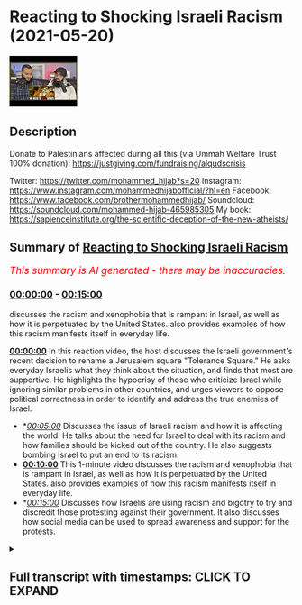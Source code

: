 # Reacting to Shocking Israeli Racism (2021-05-20)

![alt Reacting to Shocking Israeli Racism](XY0QUB0q8wc.jpg "Reacting to Shocking Israeli Racism")

## Description

Donate to Palestinians affected during all this (via Ummah Welfare Trust 100% donation): https://justgiving.com/fundraising/alqudscrisis

Twitter: https://twitter.com/mohammed_hijab?s=20
Instagram: https://www.instagram.com/mohammedhijabofficial/?hl=en
Facebook: https://www.facebook.com/brothermohammedhijab/
Soundcloud: https://soundcloud.com/mohammed-hijab-465985305
My book: https://sapienceinstitute.org/the-scientific-deception-of-the-new-atheists/

## Summary of [Reacting to Shocking Israeli Racism](https://www.youtube.com/watch?v=XY0QUB0q8wc)


*<span style="color:red; font-size:125%">This summary is AI generated - there may be inaccuracies</span>. [](/)*

### [00:00:00](https://www.youtube.com/watch?v=XY0QUB0q8wc&t=0) - [00:15:00](https://www.youtube.com/watch?v=XY0QUB0q8wc&t=900)

 discusses the racism and xenophobia that is rampant in Israel, as well as how it is perpetuated by the United States.  also provides examples of how this racism manifests itself in everyday life.

**[00:00:00](https://www.youtube.com/watch?v=XY0QUB0q8wc&t=0)** In this reaction video, the host discusses the Israeli government's recent decision to rename a Jerusalem square "Tolerance Square." He asks everyday Israelis what they think about the situation, and finds that most are supportive. He highlights the hypocrisy of those who criticize Israel while ignoring similar problems in other countries, and urges viewers to oppose political correctness in order to identify and address the true enemies of Israel.
* **[00:05:00](https://www.youtube.com/watch?v=XY0QUB0q8wc&t=300)* Discusses the issue of Israeli racism and how it is affecting the world. He talks about the need for Israel to deal with its racism and how families should be kicked out of the country. He also suggests bombing Israel to put an end to its racism.
* **[00:10:00](https://www.youtube.com/watch?v=XY0QUB0q8wc&t=600)** This 1-minute video discusses the racism and xenophobia that is rampant in Israel, as well as how it is perpetuated by the United States.  also provides examples of how this racism manifests itself in everyday life.
* **[00:15:00](https://www.youtube.com/watch?v=XY0QUB0q8wc&t=900)* Discusses how Israelis are using racism and bigotry to try and discredit those protesting against their government. It also discusses how social media can be used to spread awareness and support for the protests.

<details><summary><h2>Full transcript with timestamps: CLICK TO EXPAND</h2></summary>

[0:00:03](https://youtu.be/XY0QUB0q8wc?t=3) [Music]  
[0:00:11](https://youtu.be/XY0QUB0q8wc?t=11) how are you guys doing i'm joined with  
[0:00:13](https://youtu.be/XY0QUB0q8wc?t=13) the esteemed the honorable  
[0:00:14](https://youtu.be/XY0QUB0q8wc?t=14) and the legendary man zeeshan  
[0:00:18](https://youtu.be/XY0QUB0q8wc?t=18) from smile to jenna youtube channel  
[0:00:20](https://youtu.be/XY0QUB0q8wc?t=20) which all of you  
[0:00:21](https://youtu.be/XY0QUB0q8wc?t=21) must subscribe to how are you doing i'll  
[0:00:23](https://youtu.be/XY0QUB0q8wc?t=23) handle it i'm good bro  
[0:00:24](https://youtu.be/XY0QUB0q8wc?t=24) so after all of that you're not going to  
[0:00:26](https://youtu.be/XY0QUB0q8wc?t=26) give me something back  
[0:00:28](https://youtu.be/XY0QUB0q8wc?t=28) just give me a minute um there must be  
[0:00:30](https://youtu.be/XY0QUB0q8wc?t=30) something  
[0:00:36](https://youtu.be/XY0QUB0q8wc?t=36) how's it going you've been doing a  
[0:00:38](https://youtu.be/XY0QUB0q8wc?t=38) fantastic job but i think a lot of the  
[0:00:40](https://youtu.be/XY0QUB0q8wc?t=40) the viewers have already seen you and  
[0:00:42](https://youtu.be/XY0QUB0q8wc?t=42) ali have been doing i want to make this  
[0:00:43](https://youtu.be/XY0QUB0q8wc?t=43) very public that you did a really good  
[0:00:45](https://youtu.be/XY0QUB0q8wc?t=45) job  
[0:00:46](https://youtu.be/XY0QUB0q8wc?t=46) in the media offensive hunter  
[0:00:49](https://youtu.be/XY0QUB0q8wc?t=49) bro against the zionist state and i  
[0:00:52](https://youtu.be/XY0QUB0q8wc?t=52) think  
[0:00:53](https://youtu.be/XY0QUB0q8wc?t=53) social media is now taking uh the lead  
[0:00:56](https://youtu.be/XY0QUB0q8wc?t=56) oh for sure it's making a big impact and  
[0:00:58](https://youtu.be/XY0QUB0q8wc?t=58) this time but we're seeing sky  
[0:01:00](https://youtu.be/XY0QUB0q8wc?t=60) bbc having to pick up their socks having  
[0:01:03](https://youtu.be/XY0QUB0q8wc?t=63) to really pick up their act  
[0:01:04](https://youtu.be/XY0QUB0q8wc?t=64) they're still a bit biased though isn't  
[0:01:05](https://youtu.be/XY0QUB0q8wc?t=65) it of course oh of course  
[0:01:08](https://youtu.be/XY0QUB0q8wc?t=68) they're definitely but when we expose it  
[0:01:09](https://youtu.be/XY0QUB0q8wc?t=69) then they realize oh we need  
[0:01:11](https://youtu.be/XY0QUB0q8wc?t=71) we need to also focus on that science  
[0:01:13](https://youtu.be/XY0QUB0q8wc?t=73) narrative becomes  
[0:01:14](https://youtu.be/XY0QUB0q8wc?t=74) untenable because of social media well  
[0:01:16](https://youtu.be/XY0QUB0q8wc?t=76) because of media buildings coming down  
[0:01:18](https://youtu.be/XY0QUB0q8wc?t=78) because of coronaviruses  
[0:01:20](https://youtu.be/XY0QUB0q8wc?t=80) centers getting born because of little  
[0:01:21](https://youtu.be/XY0QUB0q8wc?t=81) children it's just becoming  
[0:01:24](https://youtu.be/XY0QUB0q8wc?t=84) it's too clear now it's too broad  
[0:01:26](https://youtu.be/XY0QUB0q8wc?t=86) daylight you've got cameras social media  
[0:01:28](https://youtu.be/XY0QUB0q8wc?t=88) bigger platforms  
[0:01:29](https://youtu.be/XY0QUB0q8wc?t=89) yeah and muslims have invested time on  
[0:01:31](https://youtu.be/XY0QUB0q8wc?t=91) these social media platforms there is  
[0:01:33](https://youtu.be/XY0QUB0q8wc?t=93) bias happening but alhamdulillah i mean  
[0:01:35](https://youtu.be/XY0QUB0q8wc?t=95) what kind of state i mean  
[0:01:36](https://youtu.be/XY0QUB0q8wc?t=96) i was just looking at the stats today  
[0:01:37](https://youtu.be/XY0QUB0q8wc?t=97) with you isn't it and looking at the  
[0:01:38](https://youtu.be/XY0QUB0q8wc?t=98) ratios what kind of state would continue  
[0:01:41](https://youtu.be/XY0QUB0q8wc?t=101) punishing children for the actions of  
[0:01:43](https://youtu.be/XY0QUB0q8wc?t=103) adults like  
[0:01:44](https://youtu.be/XY0QUB0q8wc?t=104) you know that you're dropping bombs  
[0:01:46](https://youtu.be/XY0QUB0q8wc?t=106) there's a 30 chance that's going to land  
[0:01:48](https://youtu.be/XY0QUB0q8wc?t=108) on a child of 200 people that have been  
[0:01:49](https://youtu.be/XY0QUB0q8wc?t=109) killed  
[0:01:50](https://youtu.be/XY0QUB0q8wc?t=110) 61 have been children in this  
[0:01:53](https://youtu.be/XY0QUB0q8wc?t=113) to this day right 61 out of 200 and  
[0:01:56](https://youtu.be/XY0QUB0q8wc?t=116) some some maybe 40 or something that  
[0:01:58](https://youtu.be/XY0QUB0q8wc?t=118) have been women so that's a 50 chance  
[0:02:00](https://youtu.be/XY0QUB0q8wc?t=120) you're gonna be hitting women or  
[0:02:01](https://youtu.be/XY0QUB0q8wc?t=121) children  
[0:02:02](https://youtu.be/XY0QUB0q8wc?t=122) the rest of them probably civilians how  
[0:02:04](https://youtu.be/XY0QUB0q8wc?t=124) many hamas are you actually hitting with  
[0:02:06](https://youtu.be/XY0QUB0q8wc?t=126) these  
[0:02:06](https://youtu.be/XY0QUB0q8wc?t=126) uh so what what they are effectively  
[0:02:08](https://youtu.be/XY0QUB0q8wc?t=128) doing is they're punishing children  
[0:02:10](https://youtu.be/XY0QUB0q8wc?t=130) you know they're punishing hamas  
[0:02:13](https://youtu.be/XY0QUB0q8wc?t=133) supposedly through  
[0:02:14](https://youtu.be/XY0QUB0q8wc?t=134) through killing children this is a  
[0:02:16](https://youtu.be/XY0QUB0q8wc?t=136) disgusting  
[0:02:17](https://youtu.be/XY0QUB0q8wc?t=137) uh operation and it's targeting  
[0:02:19](https://youtu.be/XY0QUB0q8wc?t=139) civilians  
[0:02:21](https://youtu.be/XY0QUB0q8wc?t=141) it is targeting civilians but we want  
[0:02:24](https://youtu.be/XY0QUB0q8wc?t=144) the reason why i wanted to make a  
[0:02:25](https://youtu.be/XY0QUB0q8wc?t=145) reaction video today about what the  
[0:02:27](https://youtu.be/XY0QUB0q8wc?t=147) opinions of um those individuals i live  
[0:02:32](https://youtu.be/XY0QUB0q8wc?t=152) just general folk is because the hate  
[0:02:35](https://youtu.be/XY0QUB0q8wc?t=155) has to start from somewhere  
[0:02:36](https://youtu.be/XY0QUB0q8wc?t=156) and when i watch this kind of social  
[0:02:38](https://youtu.be/XY0QUB0q8wc?t=158) experiment i thought to myself well this  
[0:02:40](https://youtu.be/XY0QUB0q8wc?t=160) reminds me of reading old  
[0:02:41](https://youtu.be/XY0QUB0q8wc?t=161) nazi history there's no doubt about it  
[0:02:43](https://youtu.be/XY0QUB0q8wc?t=163) in my mind oh damn but i wanted to show  
[0:02:45](https://youtu.be/XY0QUB0q8wc?t=165) the viewers the extent to which the hate  
[0:02:48](https://youtu.be/XY0QUB0q8wc?t=168) fills the environment  
[0:02:49](https://youtu.be/XY0QUB0q8wc?t=169) in this so-called country called israel  
[0:02:52](https://youtu.be/XY0QUB0q8wc?t=172) so let's get started inshallah with the  
[0:02:53](https://youtu.be/XY0QUB0q8wc?t=173) reaction video  
[0:02:54](https://youtu.be/XY0QUB0q8wc?t=174) eons square in jerusalem which the  
[0:02:56](https://youtu.be/XY0QUB0q8wc?t=176) government has actually declared to  
[0:02:57](https://youtu.be/XY0QUB0q8wc?t=177) rename  
[0:02:57](https://youtu.be/XY0QUB0q8wc?t=177) tolerance square and we're just going to  
[0:02:59](https://youtu.be/XY0QUB0q8wc?t=179) ask everyday israelis what they think  
[0:03:01](https://youtu.be/XY0QUB0q8wc?t=181) about the situation  
[0:03:02](https://youtu.be/XY0QUB0q8wc?t=182) you're american where are you from and  
[0:03:04](https://youtu.be/XY0QUB0q8wc?t=184) why did you come here uh i'm from  
[0:03:05](https://youtu.be/XY0QUB0q8wc?t=185) new york um and i came here with my  
[0:03:09](https://youtu.be/XY0QUB0q8wc?t=189) family when i was younger  
[0:03:10](https://youtu.be/XY0QUB0q8wc?t=190) to make aliyah um because it was always  
[0:03:13](https://youtu.be/XY0QUB0q8wc?t=193) my parents dream to come to israel  
[0:03:14](https://youtu.be/XY0QUB0q8wc?t=194) because we're religious so are you  
[0:03:17](https://youtu.be/XY0QUB0q8wc?t=197) american yes oh cool why  
[0:03:18](https://youtu.be/XY0QUB0q8wc?t=198) uh when did you move here in white i  
[0:03:20](https://youtu.be/XY0QUB0q8wc?t=200) moved here 11 years ago  
[0:03:22](https://youtu.be/XY0QUB0q8wc?t=202) my family moved here because um this is  
[0:03:25](https://youtu.be/XY0QUB0q8wc?t=205) the country of the jewish people and the  
[0:03:26](https://youtu.be/XY0QUB0q8wc?t=206) future of the jewish people  
[0:03:28](https://youtu.be/XY0QUB0q8wc?t=208) and uh we want to be here how old are  
[0:03:30](https://youtu.be/XY0QUB0q8wc?t=210) you guys 18.  
[0:03:31](https://youtu.be/XY0QUB0q8wc?t=211) we're 18 years old now we're here in  
[0:03:33](https://youtu.be/XY0QUB0q8wc?t=213) israel taking a leadership course and  
[0:03:36](https://youtu.be/XY0QUB0q8wc?t=216) we're going to the army for a few months  
[0:03:37](https://youtu.be/XY0QUB0q8wc?t=217) to see how life's here  
[0:03:39](https://youtu.be/XY0QUB0q8wc?t=219) and then we hope to bring back some of  
[0:03:41](https://youtu.be/XY0QUB0q8wc?t=221) this knowledge to our  
[0:03:42](https://youtu.be/XY0QUB0q8wc?t=222) youth movements so you're like an  
[0:03:45](https://youtu.be/XY0QUB0q8wc?t=225) internship with the army  
[0:03:46](https://youtu.be/XY0QUB0q8wc?t=226) it's about two months and they show you  
[0:03:49](https://youtu.be/XY0QUB0q8wc?t=229) everything about the army  
[0:03:50](https://youtu.be/XY0QUB0q8wc?t=230) israel is a great place it's a nice  
[0:03:52](https://youtu.be/XY0QUB0q8wc?t=232) place you should come and visit  
[0:03:54](https://youtu.be/XY0QUB0q8wc?t=234) uh like i love israel and i feel safe  
[0:03:58](https://youtu.be/XY0QUB0q8wc?t=238) here  
[0:04:01](https://youtu.be/XY0QUB0q8wc?t=241) like is there's not people  
[0:04:04](https://youtu.be/XY0QUB0q8wc?t=244) in a with knives every day and there's  
[0:04:07](https://youtu.be/XY0QUB0q8wc?t=247) not  
[0:04:07](https://youtu.be/XY0QUB0q8wc?t=247) a i don't know people exploding  
[0:04:10](https://youtu.be/XY0QUB0q8wc?t=250) palestinians yeah  
[0:04:11](https://youtu.be/XY0QUB0q8wc?t=251) no but pretty much the life here is  
[0:04:14](https://youtu.be/XY0QUB0q8wc?t=254) really good  
[0:04:15](https://youtu.be/XY0QUB0q8wc?t=255) for people living here it's just normal  
[0:04:16](https://youtu.be/XY0QUB0q8wc?t=256) to see people in the army walking around  
[0:04:17](https://youtu.be/XY0QUB0q8wc?t=257) with guns  
[0:04:19](https://youtu.be/XY0QUB0q8wc?t=259) and you feel completely safe and  
[0:04:20](https://youtu.be/XY0QUB0q8wc?t=260) protected i feel like  
[0:04:22](https://youtu.be/XY0QUB0q8wc?t=262) we know who the threat is and it's not  
[0:04:25](https://youtu.be/XY0QUB0q8wc?t=265) coming from  
[0:04:26](https://youtu.be/XY0QUB0q8wc?t=266) anyone random as opposed to in the rest  
[0:04:29](https://youtu.be/XY0QUB0q8wc?t=269) of the world that could be anyone  
[0:04:31](https://youtu.be/XY0QUB0q8wc?t=271) here we know we know who our enemy is  
[0:04:34](https://youtu.be/XY0QUB0q8wc?t=274) and we know that they are out to get us  
[0:04:36](https://youtu.be/XY0QUB0q8wc?t=276) who is the enemy who's the enemy that's  
[0:04:38](https://youtu.be/XY0QUB0q8wc?t=278) that's a very good question  
[0:04:40](https://youtu.be/XY0QUB0q8wc?t=280) i don't think it's specifically any  
[0:04:42](https://youtu.be/XY0QUB0q8wc?t=282) nation i think  
[0:04:43](https://youtu.be/XY0QUB0q8wc?t=283) it's the people that um  
[0:04:47](https://youtu.be/XY0QUB0q8wc?t=287) are so interested in being politically  
[0:04:48](https://youtu.be/XY0QUB0q8wc?t=288) correct that they won't actually  
[0:04:50](https://youtu.be/XY0QUB0q8wc?t=290) go after the the people that are trying  
[0:04:54](https://youtu.be/XY0QUB0q8wc?t=294) to  
[0:04:54](https://youtu.be/XY0QUB0q8wc?t=294) cover things up i think that that  
[0:04:58](https://youtu.be/XY0QUB0q8wc?t=298) the islam is uh it's a very bad disease  
[0:05:02](https://youtu.be/XY0QUB0q8wc?t=302) [Music]  
[0:05:03](https://youtu.be/XY0QUB0q8wc?t=303) not just for israel it's a disease  
[0:05:05](https://youtu.be/XY0QUB0q8wc?t=305) that's affected him as well  
[0:05:07](https://youtu.be/XY0QUB0q8wc?t=307) all around the world we can see  
[0:05:11](https://youtu.be/XY0QUB0q8wc?t=311) [Music]  
[0:05:17](https://youtu.be/XY0QUB0q8wc?t=317) a lot of americans don't really  
[0:05:18](https://youtu.be/XY0QUB0q8wc?t=318) understand what israel is like we hear a  
[0:05:20](https://youtu.be/XY0QUB0q8wc?t=320) lot of things in the news a lot of  
[0:05:21](https://youtu.be/XY0QUB0q8wc?t=321) people are sympathizing with the  
[0:05:22](https://youtu.be/XY0QUB0q8wc?t=322) palestinian plight  
[0:05:24](https://youtu.be/XY0QUB0q8wc?t=324) um can you talk about what it's like to  
[0:05:25](https://youtu.be/XY0QUB0q8wc?t=325) kind of live in this situation  
[0:05:28](https://youtu.be/XY0QUB0q8wc?t=328) uh first of all it's very hard  
[0:05:31](https://youtu.be/XY0QUB0q8wc?t=331) i also am an urban organization  
[0:05:36](https://youtu.be/XY0QUB0q8wc?t=336) it's against the jews of the merry arabs  
[0:05:41](https://youtu.be/XY0QUB0q8wc?t=341) did you say the organization was did  
[0:05:43](https://youtu.be/XY0QUB0q8wc?t=343) what again  
[0:05:44](https://youtu.be/XY0QUB0q8wc?t=344) we there goes on the organization is  
[0:05:47](https://youtu.be/XY0QUB0q8wc?t=347) the the thing of it is to that jews  
[0:05:50](https://youtu.be/XY0QUB0q8wc?t=350) shall  
[0:05:50](https://youtu.be/XY0QUB0q8wc?t=350) marry aaron shouldn't marry arabs why do  
[0:05:53](https://youtu.be/XY0QUB0q8wc?t=353) you feel strongly about that  
[0:05:54](https://youtu.be/XY0QUB0q8wc?t=354) because jews is a special nation that  
[0:05:57](https://youtu.be/XY0QUB0q8wc?t=357) god gave it to the jews  
[0:05:59](https://youtu.be/XY0QUB0q8wc?t=359) and we don't want jews to get mixed up  
[0:06:02](https://youtu.be/XY0QUB0q8wc?t=362) together with a different nation  
[0:06:04](https://youtu.be/XY0QUB0q8wc?t=364) i think israelis have to take over  
[0:06:08](https://youtu.be/XY0QUB0q8wc?t=368) and uh they have to kick them  
[0:06:12](https://youtu.be/XY0QUB0q8wc?t=372) kick them away it would be much better  
[0:06:17](https://youtu.be/XY0QUB0q8wc?t=377) not not to kill them just to  
[0:06:20](https://youtu.be/XY0QUB0q8wc?t=380) not to go back to to arab countries  
[0:06:24](https://youtu.be/XY0QUB0q8wc?t=384) you can't deal with the story of joseph  
[0:06:26](https://youtu.be/XY0QUB0q8wc?t=386) you know in the in the quran and the old  
[0:06:28](https://youtu.be/XY0QUB0q8wc?t=388) testament funny enough  
[0:06:30](https://youtu.be/XY0QUB0q8wc?t=390) when they were deciding what to do with  
[0:06:31](https://youtu.be/XY0QUB0q8wc?t=391) him should we kill him should we sorry  
[0:06:33](https://youtu.be/XY0QUB0q8wc?t=393) i'll just throw him in the well  
[0:06:35](https://youtu.be/XY0QUB0q8wc?t=395) they're dealing with the arabs like that  
[0:06:37](https://youtu.be/XY0QUB0q8wc?t=397) with joseph wow  
[0:06:39](https://youtu.be/XY0QUB0q8wc?t=399) wow they still don't learn their lesson  
[0:06:42](https://youtu.be/XY0QUB0q8wc?t=402) well this guy hasn't i'm sure he hasn't  
[0:06:44](https://youtu.be/XY0QUB0q8wc?t=404) let's see what this guy has to say  
[0:06:46](https://youtu.be/XY0QUB0q8wc?t=406) with these people there's no need to try  
[0:06:47](https://youtu.be/XY0QUB0q8wc?t=407) there's no need to talk to them what we  
[0:06:49](https://youtu.be/XY0QUB0q8wc?t=409) can do  
[0:06:50](https://youtu.be/XY0QUB0q8wc?t=410) is when they they do enough harm we  
[0:06:51](https://youtu.be/XY0QUB0q8wc?t=411) retaliate that's war and that's the  
[0:06:53](https://youtu.be/XY0QUB0q8wc?t=413) situation that any jew lives in israel  
[0:06:54](https://youtu.be/XY0QUB0q8wc?t=414) has to deal with  
[0:07:25](https://youtu.be/XY0QUB0q8wc?t=445) we have to kill him and not because he's  
[0:07:26](https://youtu.be/XY0QUB0q8wc?t=446) the arab because he's a terrorist  
[0:07:29](https://youtu.be/XY0QUB0q8wc?t=449) i mean if you wanted to see if you  
[0:07:31](https://youtu.be/XY0QUB0q8wc?t=451) wanted to see how nazis  
[0:07:33](https://youtu.be/XY0QUB0q8wc?t=453) would be in the 21st century this is a  
[0:07:36](https://youtu.be/XY0QUB0q8wc?t=456) good uh  
[0:07:37](https://youtu.be/XY0QUB0q8wc?t=457) this is honestly this is how it would be  
[0:07:38](https://youtu.be/XY0QUB0q8wc?t=458) this is a good good case study i would  
[0:07:40](https://youtu.be/XY0QUB0q8wc?t=460) say yeah i believe this is how they must  
[0:07:42](https://youtu.be/XY0QUB0q8wc?t=462) have been speaking about the jews in  
[0:07:43](https://youtu.be/XY0QUB0q8wc?t=463) germany  
[0:07:44](https://youtu.be/XY0QUB0q8wc?t=464) all that's happened now you just replace  
[0:07:45](https://youtu.be/XY0QUB0q8wc?t=465) the word jewish with arab  
[0:07:48](https://youtu.be/XY0QUB0q8wc?t=468) and german jew sorry jewish with german  
[0:07:51](https://youtu.be/XY0QUB0q8wc?t=471) and arab with jew  
[0:07:52](https://youtu.be/XY0QUB0q8wc?t=472) and you've got the same situation in the  
[0:07:53](https://youtu.be/XY0QUB0q8wc?t=473) 1930s there's no difference ah i  
[0:07:55](https://youtu.be/XY0QUB0q8wc?t=475) i genuinely see no difference at all  
[0:07:57](https://youtu.be/XY0QUB0q8wc?t=477) between what's going on here  
[0:07:59](https://youtu.be/XY0QUB0q8wc?t=479) and what we probably would have  
[0:08:00](https://youtu.be/XY0QUB0q8wc?t=480) witnessed in the 1930s in germany  
[0:08:02](https://youtu.be/XY0QUB0q8wc?t=482) think about that for a second if you  
[0:08:04](https://youtu.be/XY0QUB0q8wc?t=484) would have asked the average  
[0:08:06](https://youtu.be/XY0QUB0q8wc?t=486) german okay in a city center  
[0:08:09](https://youtu.be/XY0QUB0q8wc?t=489) where there was support for hitler you  
[0:08:11](https://youtu.be/XY0QUB0q8wc?t=491) would expect there to be a lot of  
[0:08:13](https://youtu.be/XY0QUB0q8wc?t=493) support  
[0:08:13](https://youtu.be/XY0QUB0q8wc?t=493) for anti-semitism and a lot of support  
[0:08:16](https://youtu.be/XY0QUB0q8wc?t=496) for aryan  
[0:08:17](https://youtu.be/XY0QUB0q8wc?t=497) supremacy this is the same thing but  
[0:08:19](https://youtu.be/XY0QUB0q8wc?t=499) just reversed different nations  
[0:08:21](https://youtu.be/XY0QUB0q8wc?t=501) different ethnicities it's fascism it is  
[0:08:24](https://youtu.be/XY0QUB0q8wc?t=504) racism it is ethnocentrism  
[0:08:28](https://youtu.be/XY0QUB0q8wc?t=508) and it is exactly what i mean this is  
[0:08:30](https://youtu.be/XY0QUB0q8wc?t=510) what i don't like i mean  
[0:08:31](https://youtu.be/XY0QUB0q8wc?t=511) if those individuals those particular  
[0:08:32](https://youtu.be/XY0QUB0q8wc?t=512) individuals were to be asked about the  
[0:08:34](https://youtu.be/XY0QUB0q8wc?t=514) holocaust  
[0:08:34](https://youtu.be/XY0QUB0q8wc?t=514) they would call it all those things we  
[0:08:36](https://youtu.be/XY0QUB0q8wc?t=516) just talked about and then they're  
[0:08:36](https://youtu.be/XY0QUB0q8wc?t=516) perpetrating themselves  
[0:08:38](https://youtu.be/XY0QUB0q8wc?t=518) victims of the holocaust have now become  
[0:08:40](https://youtu.be/XY0QUB0q8wc?t=520) perpetrators of another holocaust  
[0:08:41](https://youtu.be/XY0QUB0q8wc?t=521) absolutely  
[0:08:43](https://youtu.be/XY0QUB0q8wc?t=523) genocide what a shame and you know what  
[0:08:46](https://youtu.be/XY0QUB0q8wc?t=526) indeed not all jews or israelis feel  
[0:08:50](https://youtu.be/XY0QUB0q8wc?t=530) like that but here  
[0:08:51](https://youtu.be/XY0QUB0q8wc?t=531) you have a seemingly  
[0:08:54](https://youtu.be/XY0QUB0q8wc?t=534) independent third party going around  
[0:08:57](https://youtu.be/XY0QUB0q8wc?t=537) asking israel to speak candidly  
[0:09:00](https://youtu.be/XY0QUB0q8wc?t=540) and and that's what they're doing and  
[0:09:01](https://youtu.be/XY0QUB0q8wc?t=541) we're seeing a worrying trend here  
[0:09:03](https://youtu.be/XY0QUB0q8wc?t=543) absolutely also kick out the family  
[0:09:06](https://youtu.be/XY0QUB0q8wc?t=546) because it's all begins with  
[0:09:08](https://youtu.be/XY0QUB0q8wc?t=548) uh you know i would say education  
[0:09:13](https://youtu.be/XY0QUB0q8wc?t=553) what are they taking the kids the kids  
[0:09:15](https://youtu.be/XY0QUB0q8wc?t=555) it does you know it's families  
[0:09:18](https://youtu.be/XY0QUB0q8wc?t=558) i may think that we need to  
[0:09:22](https://youtu.be/XY0QUB0q8wc?t=562) [Music]  
[0:09:31](https://youtu.be/XY0QUB0q8wc?t=571) [Music]  
[0:09:35](https://youtu.be/XY0QUB0q8wc?t=575) foreign really well i i think we should  
[0:09:38](https://youtu.be/XY0QUB0q8wc?t=578) give them a country  
[0:09:40](https://youtu.be/XY0QUB0q8wc?t=580) if you're doing any problem you're just  
[0:09:42](https://youtu.be/XY0QUB0q8wc?t=582) going there to give them a country and  
[0:09:43](https://youtu.be/XY0QUB0q8wc?t=583) then it's going to be a  
[0:09:45](https://youtu.be/XY0QUB0q8wc?t=585) war between countries you know if  
[0:09:46](https://youtu.be/XY0QUB0q8wc?t=586) they're going to rockets we're going to  
[0:09:48](https://youtu.be/XY0QUB0q8wc?t=588) throw one big one and done  
[0:09:52](https://youtu.be/XY0QUB0q8wc?t=592) i don't think there's any answer there's  
[0:09:55](https://youtu.be/XY0QUB0q8wc?t=595) only one way  
[0:09:55](https://youtu.be/XY0QUB0q8wc?t=595) like i would carpet bomb them you would  
[0:09:58](https://youtu.be/XY0QUB0q8wc?t=598) have to wow  
[0:09:59](https://youtu.be/XY0QUB0q8wc?t=599) it's the only the only way you could  
[0:10:00](https://youtu.be/XY0QUB0q8wc?t=600) deal with it yeah they put them in the  
[0:10:01](https://youtu.be/XY0QUB0q8wc?t=601) gas chamber  
[0:10:02](https://youtu.be/XY0QUB0q8wc?t=602) yeah try  
[0:10:03](https://youtu.be/XY0QUB0q8wc?t=603) [Music]  
[0:10:06](https://youtu.be/XY0QUB0q8wc?t=606) you mean all arabs or gaza or  
[0:10:10](https://youtu.be/XY0QUB0q8wc?t=610) i i believe that they  
[0:10:13](https://youtu.be/XY0QUB0q8wc?t=613) like i hope to believe they're they're  
[0:10:15](https://youtu.be/XY0QUB0q8wc?t=615) not but i do think they are because  
[0:10:18](https://youtu.be/XY0QUB0q8wc?t=618) i do think wow i never i don't  
[0:10:21](https://youtu.be/XY0QUB0q8wc?t=621) i don't trust them you can't trust them  
[0:10:23](https://youtu.be/XY0QUB0q8wc?t=623) but you know you know  
[0:10:25](https://youtu.be/XY0QUB0q8wc?t=625) the only the only way is that to stop it  
[0:10:28](https://youtu.be/XY0QUB0q8wc?t=628) completely  
[0:10:29](https://youtu.be/XY0QUB0q8wc?t=629) but now what you see in the flesh  
[0:10:36](https://youtu.be/XY0QUB0q8wc?t=636) [Music]  
[0:10:42](https://youtu.be/XY0QUB0q8wc?t=642) [Laughter]  
[0:10:52](https://youtu.be/XY0QUB0q8wc?t=652) there is also uh jewish civilian  
[0:10:55](https://youtu.be/XY0QUB0q8wc?t=655) civilians that ate arabs yeah i'm not  
[0:10:58](https://youtu.be/XY0QUB0q8wc?t=658) saying  
[0:10:58](https://youtu.be/XY0QUB0q8wc?t=658) but we have also people that like the  
[0:11:00](https://youtu.be/XY0QUB0q8wc?t=660) arabs and everything like  
[0:11:02](https://youtu.be/XY0QUB0q8wc?t=662) small anime i think another thing that  
[0:11:04](https://youtu.be/XY0QUB0q8wc?t=664) the jews should have  
[0:11:05](https://youtu.be/XY0QUB0q8wc?t=665) rights to hate them i think we have the  
[0:11:07](https://youtu.be/XY0QUB0q8wc?t=667) right  
[0:11:09](https://youtu.be/XY0QUB0q8wc?t=669) to aid them i don't know right why not i  
[0:11:11](https://youtu.be/XY0QUB0q8wc?t=671) i want to trust  
[0:11:14](https://youtu.be/XY0QUB0q8wc?t=674) so just seeing this is like a case study  
[0:11:17](https://youtu.be/XY0QUB0q8wc?t=677) example a small sample group  
[0:11:19](https://youtu.be/XY0QUB0q8wc?t=679) as it may be right but i've shown this  
[0:11:22](https://youtu.be/XY0QUB0q8wc?t=682) and if you if you want more information  
[0:11:23](https://youtu.be/XY0QUB0q8wc?t=683) about actual studies that have been done  
[0:11:26](https://youtu.be/XY0QUB0q8wc?t=686) uh you can look at my refutation of ben  
[0:11:28](https://youtu.be/XY0QUB0q8wc?t=688) shapiro when we actually put  
[0:11:29](https://youtu.be/XY0QUB0q8wc?t=689) uh facts like um surveys have been done  
[0:11:32](https://youtu.be/XY0QUB0q8wc?t=692) on peace index surveys  
[0:11:34](https://youtu.be/XY0QUB0q8wc?t=694) which shows how rampant racism  
[0:11:38](https://youtu.be/XY0QUB0q8wc?t=698) islamophobia anti-arab sentiment  
[0:11:41](https://youtu.be/XY0QUB0q8wc?t=701) anti-black sentiment there is in this  
[0:11:44](https://youtu.be/XY0QUB0q8wc?t=704) so-called nation called israel  
[0:11:46](https://youtu.be/XY0QUB0q8wc?t=706) and i just think it's shocking  
[0:11:49](https://youtu.be/XY0QUB0q8wc?t=709) considering the histories of the jewish  
[0:11:51](https://youtu.be/XY0QUB0q8wc?t=711) people with the holocaust  
[0:11:53](https://youtu.be/XY0QUB0q8wc?t=713) that they are for all intents and  
[0:11:54](https://youtu.be/XY0QUB0q8wc?t=714) purposes just replicating the behavior  
[0:11:57](https://youtu.be/XY0QUB0q8wc?t=717) and the attitudes and the ideologies of  
[0:12:00](https://youtu.be/XY0QUB0q8wc?t=720) the nazis  
[0:12:01](https://youtu.be/XY0QUB0q8wc?t=721) to a group of people who they think that  
[0:12:04](https://youtu.be/XY0QUB0q8wc?t=724) they are  
[0:12:06](https://youtu.be/XY0QUB0q8wc?t=726) basically masters over who are the arabs  
[0:12:09](https://youtu.be/XY0QUB0q8wc?t=729) and just not the arabs as we've  
[0:12:11](https://youtu.be/XY0QUB0q8wc?t=731) mentioned all the other ethnic groups  
[0:12:12](https://youtu.be/XY0QUB0q8wc?t=732) they think that they are the chosen  
[0:12:14](https://youtu.be/XY0QUB0q8wc?t=734) the the the center of attention and the  
[0:12:16](https://youtu.be/XY0QUB0q8wc?t=736) the best people that there are because  
[0:12:18](https://youtu.be/XY0QUB0q8wc?t=738) of  
[0:12:18](https://youtu.be/XY0QUB0q8wc?t=738) their ethnicity because of the accident  
[0:12:20](https://youtu.be/XY0QUB0q8wc?t=740) of birth  
[0:12:22](https://youtu.be/XY0QUB0q8wc?t=742) and i think as muslims we may not have  
[0:12:23](https://youtu.be/XY0QUB0q8wc?t=743) the media representation  
[0:12:25](https://youtu.be/XY0QUB0q8wc?t=745) that's why people are able to come up  
[0:12:27](https://youtu.be/XY0QUB0q8wc?t=747) with this rhetoric  
[0:12:29](https://youtu.be/XY0QUB0q8wc?t=749) that oh it's muslims that are preaching  
[0:12:32](https://youtu.be/XY0QUB0q8wc?t=752) hating them addresses  
[0:12:33](https://youtu.be/XY0QUB0q8wc?t=753) in their holy books and this and that  
[0:12:35](https://youtu.be/XY0QUB0q8wc?t=755) but if you look yes the media may not  
[0:12:37](https://youtu.be/XY0QUB0q8wc?t=757) center that much on judaism  
[0:12:39](https://youtu.be/XY0QUB0q8wc?t=759) if you see some of the stuff that's done  
[0:12:41](https://youtu.be/XY0QUB0q8wc?t=761) here even in london  
[0:12:43](https://youtu.be/XY0QUB0q8wc?t=763) yeah in uh in gold is green and uh  
[0:12:46](https://youtu.be/XY0QUB0q8wc?t=766) some yeah some of the uh the practices  
[0:12:50](https://youtu.be/XY0QUB0q8wc?t=770) that take place they have their own  
[0:12:52](https://youtu.be/XY0QUB0q8wc?t=772) ambulances they have their own uh  
[0:12:54](https://youtu.be/XY0QUB0q8wc?t=774) syllabus yeah obviously power to them  
[0:12:57](https://youtu.be/XY0QUB0q8wc?t=777) and we haven't got an issue with that  
[0:12:59](https://youtu.be/XY0QUB0q8wc?t=779) but what we do have a problem with is  
[0:13:00](https://youtu.be/XY0QUB0q8wc?t=780) racism but we  
[0:13:02](https://youtu.be/XY0QUB0q8wc?t=782) we have an issue when they come and when  
[0:13:04](https://youtu.be/XY0QUB0q8wc?t=784) muslims try to make some progress  
[0:13:06](https://youtu.be/XY0QUB0q8wc?t=786) yes and then they say oh you guys are  
[0:13:08](https://youtu.be/XY0QUB0q8wc?t=788) doing this in your schools oh you get  
[0:13:10](https://youtu.be/XY0QUB0q8wc?t=790) special treatment over here  
[0:13:11](https://youtu.be/XY0QUB0q8wc?t=791) i'm sorry if you you can't  
[0:13:15](https://youtu.be/XY0QUB0q8wc?t=795) give one group preference over the other  
[0:13:18](https://youtu.be/XY0QUB0q8wc?t=798) and  
[0:13:18](https://youtu.be/XY0QUB0q8wc?t=798) whilst you know uh smashing the the  
[0:13:21](https://youtu.be/XY0QUB0q8wc?t=801) other group just because they don't have  
[0:13:22](https://youtu.be/XY0QUB0q8wc?t=802) enough media representation  
[0:13:24](https://youtu.be/XY0QUB0q8wc?t=804) and here stuff like this you will not  
[0:13:26](https://youtu.be/XY0QUB0q8wc?t=806) see as much  
[0:13:27](https://youtu.be/XY0QUB0q8wc?t=807) no you don't see us this doesn't serve  
[0:13:28](https://youtu.be/XY0QUB0q8wc?t=808) any geopolitical interests  
[0:13:30](https://youtu.be/XY0QUB0q8wc?t=810) that's the bottom line at the end of the  
[0:13:32](https://youtu.be/XY0QUB0q8wc?t=812) day as joe biden said himself and  
[0:13:34](https://youtu.be/XY0QUB0q8wc?t=814) perhaps you can do a video just on this  
[0:13:36](https://youtu.be/XY0QUB0q8wc?t=816) he said if there wasn't in israel we'd  
[0:13:38](https://youtu.be/XY0QUB0q8wc?t=818) need to make one oh damn  
[0:13:39](https://youtu.be/XY0QUB0q8wc?t=819) he said that he said if there wasn't in  
[0:13:41](https://youtu.be/XY0QUB0q8wc?t=821) israel the middle east would have to  
[0:13:42](https://youtu.be/XY0QUB0q8wc?t=822) make one  
[0:13:43](https://youtu.be/XY0QUB0q8wc?t=823) meaning israel serves a geopolitical  
[0:13:46](https://youtu.be/XY0QUB0q8wc?t=826) function  
[0:13:47](https://youtu.be/XY0QUB0q8wc?t=827) for the americans and therefore go  
[0:13:50](https://youtu.be/XY0QUB0q8wc?t=830) opposing it makes no political sense and  
[0:13:53](https://youtu.be/XY0QUB0q8wc?t=833) that's why  
[0:13:54](https://youtu.be/XY0QUB0q8wc?t=834) whether democratic or republican  
[0:13:56](https://youtu.be/XY0QUB0q8wc?t=836) american presidents have a history  
[0:13:59](https://youtu.be/XY0QUB0q8wc?t=839) of supporting the state the corrupt  
[0:14:01](https://youtu.be/XY0QUB0q8wc?t=841) state of israel  
[0:14:03](https://youtu.be/XY0QUB0q8wc?t=843) and they will continue doing so because  
[0:14:04](https://youtu.be/XY0QUB0q8wc?t=844) it serves the geopolitical  
[0:14:06](https://youtu.be/XY0QUB0q8wc?t=846) objectives of the united states of  
[0:14:08](https://youtu.be/XY0QUB0q8wc?t=848) america whereas  
[0:14:10](https://youtu.be/XY0QUB0q8wc?t=850) it may serve the geopolitical interest  
[0:14:13](https://youtu.be/XY0QUB0q8wc?t=853) of  
[0:14:14](https://youtu.be/XY0QUB0q8wc?t=854) the united states of america if they  
[0:14:16](https://youtu.be/XY0QUB0q8wc?t=856) were to  
[0:14:17](https://youtu.be/XY0QUB0q8wc?t=857) put muslims and islam in a bad light  
[0:14:18](https://youtu.be/XY0QUB0q8wc?t=858) because it gives them the option to  
[0:14:20](https://youtu.be/XY0QUB0q8wc?t=860) foreign  
[0:14:21](https://youtu.be/XY0QUB0q8wc?t=861) invade the the country and take it for  
[0:14:23](https://youtu.be/XY0QUB0q8wc?t=863) its assets and  
[0:14:24](https://youtu.be/XY0QUB0q8wc?t=864) its uh natural resources that's what  
[0:14:27](https://youtu.be/XY0QUB0q8wc?t=867) we've been seeing in the last  
[0:14:28](https://youtu.be/XY0QUB0q8wc?t=868) 50 years definitely definitely  
[0:14:32](https://youtu.be/XY0QUB0q8wc?t=872) i guess we'll leave it there so jazakum  
[0:14:35](https://youtu.be/XY0QUB0q8wc?t=875) guys  
[0:14:35](https://youtu.be/XY0QUB0q8wc?t=875) thanks so much for watching it was a  
[0:14:37](https://youtu.be/XY0QUB0q8wc?t=877) pleasure doing this with you zeeshan  
[0:14:39](https://youtu.be/XY0QUB0q8wc?t=879) thanks so much pleasure thanks for  
[0:14:40](https://youtu.be/XY0QUB0q8wc?t=880) having me bro  
[0:14:41](https://youtu.be/XY0QUB0q8wc?t=881) and you know guys make sure that you  
[0:14:43](https://youtu.be/XY0QUB0q8wc?t=883) spread these videos  
[0:14:44](https://youtu.be/XY0QUB0q8wc?t=884) far and wide because we're sure we need  
[0:14:47](https://youtu.be/XY0QUB0q8wc?t=887) to make as much noise as possible  
[0:14:49](https://youtu.be/XY0QUB0q8wc?t=889) uh for this particular course a hundred  
[0:14:52](https://youtu.be/XY0QUB0q8wc?t=892) percent  
[0:14:53](https://youtu.be/XY0QUB0q8wc?t=893) because the more you start raising  
[0:14:56](https://youtu.be/XY0QUB0q8wc?t=896) videos like this it will encourage other  
[0:14:58](https://youtu.be/XY0QUB0q8wc?t=898) people to speak out  
[0:14:59](https://youtu.be/XY0QUB0q8wc?t=899) yes yeah the more you're liking the more  
[0:15:00](https://youtu.be/XY0QUB0q8wc?t=900) you're sharing normalizing yeah  
[0:15:03](https://youtu.be/XY0QUB0q8wc?t=903) yeah yeah you've got pogba coming out  
[0:15:05](https://youtu.be/XY0QUB0q8wc?t=905) you've got um  
[0:15:06](https://youtu.be/XY0QUB0q8wc?t=906) john oliver you've got philip defranco  
[0:15:09](https://youtu.be/XY0QUB0q8wc?t=909) these are all the mainstream people be  
[0:15:11](https://youtu.be/XY0QUB0q8wc?t=911) youtubers there you've got um that that  
[0:15:14](https://youtu.be/XY0QUB0q8wc?t=914) tan  
[0:15:14](https://youtu.be/XY0QUB0q8wc?t=914) desai or whatever his name is a sikh  
[0:15:16](https://youtu.be/XY0QUB0q8wc?t=916) politician you've got  
[0:15:18](https://youtu.be/XY0QUB0q8wc?t=918) the the the usual suspects like jeremy  
[0:15:20](https://youtu.be/XY0QUB0q8wc?t=920) corbyn and  
[0:15:21](https://youtu.be/XY0QUB0q8wc?t=921) you know you've got a lot of people  
[0:15:23](https://youtu.be/XY0QUB0q8wc?t=923) standing up mobilizing  
[0:15:24](https://youtu.be/XY0QUB0q8wc?t=924) yeah people probably didn't even know  
[0:15:26](https://youtu.be/XY0QUB0q8wc?t=926) about illbit at the arms company located  
[0:15:28](https://youtu.be/XY0QUB0q8wc?t=928) in leicester and there's protests  
[0:15:30](https://youtu.be/XY0QUB0q8wc?t=930) happening there as well  
[0:15:31](https://youtu.be/XY0QUB0q8wc?t=931) yeah and there's uh you know al jazeera  
[0:15:34](https://youtu.be/XY0QUB0q8wc?t=934) they're there  
[0:15:35](https://youtu.be/XY0QUB0q8wc?t=935) their towers being knocked down with  
[0:15:37](https://youtu.be/XY0QUB0q8wc?t=937) alongside  
[0:15:38](https://youtu.be/XY0QUB0q8wc?t=938) yeah alongside uh associated press  
[0:15:41](https://youtu.be/XY0QUB0q8wc?t=941) and the likes so uh also people are  
[0:15:44](https://youtu.be/XY0QUB0q8wc?t=944) literally there  
[0:15:45](https://youtu.be/XY0QUB0q8wc?t=945) and you can see that unarmed yeah these  
[0:15:48](https://youtu.be/XY0QUB0q8wc?t=948) are medical personnel they are media  
[0:15:50](https://youtu.be/XY0QUB0q8wc?t=950) personnel  
[0:15:51](https://youtu.be/XY0QUB0q8wc?t=951) this footage of uh army uh or police  
[0:15:55](https://youtu.be/XY0QUB0q8wc?t=955) about about about to throw  
[0:15:56](https://youtu.be/XY0QUB0q8wc?t=956) their tear gas and then the camera as  
[0:15:58](https://youtu.be/XY0QUB0q8wc?t=958) soon as the camera is there oh the guy  
[0:16:00](https://youtu.be/XY0QUB0q8wc?t=960) just holds it back  
[0:16:01](https://youtu.be/XY0QUB0q8wc?t=961) so you've probably seen a lot of these  
[0:16:03](https://youtu.be/XY0QUB0q8wc?t=963) videos so the more you do it  
[0:16:05](https://youtu.be/XY0QUB0q8wc?t=965) the more it will encourage other  
[0:16:06](https://youtu.be/XY0QUB0q8wc?t=966) influencers to also do that because you  
[0:16:08](https://youtu.be/XY0QUB0q8wc?t=968) have to understand that for some  
[0:16:09](https://youtu.be/XY0QUB0q8wc?t=969) influence  
[0:16:10](https://youtu.be/XY0QUB0q8wc?t=970) it is about feeding the algorithm  
[0:16:12](https://youtu.be/XY0QUB0q8wc?t=972) getting the views getting the money and  
[0:16:14](https://youtu.be/XY0QUB0q8wc?t=974) if they're seeing that look it's it's  
[0:16:15](https://youtu.be/XY0QUB0q8wc?t=975) working here  
[0:16:16](https://youtu.be/XY0QUB0q8wc?t=976) it's it's good you know i'm saying like  
[0:16:18](https://youtu.be/XY0QUB0q8wc?t=978) some people do need that  
[0:16:20](https://youtu.be/XY0QUB0q8wc?t=980) dunya kind of  
[0:16:25](https://youtu.be/XY0QUB0q8wc?t=985) we hope so anyway and we're going to be  
[0:16:27](https://youtu.be/XY0QUB0q8wc?t=987) spreading these videos  
[0:16:28](https://youtu.be/XY0QUB0q8wc?t=988) and we're going to be providing the  
[0:16:31](https://youtu.be/XY0QUB0q8wc?t=991) thorn in the throat  
[0:16:32](https://youtu.be/XY0QUB0q8wc?t=992) of the zionist state of israel oh damn  
[0:16:37](https://youtu.be/XY0QUB0q8wc?t=997) [Music]  
[0:16:48](https://youtu.be/XY0QUB0q8wc?t=1008) islamic  
[0:16:51](https://youtu.be/XY0QUB0q8wc?t=1011) you  
</details>